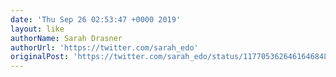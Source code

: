 ```yaml
---
date: 'Thu Sep 26 02:53:47 +0000 2019'
layout: like
authorName: Sarah Drasner
authorUrl: 'https://twitter.com/sarah_edo'
originalPost: 'https://twitter.com/sarah_edo/status/1177053626461646848'
---
```

